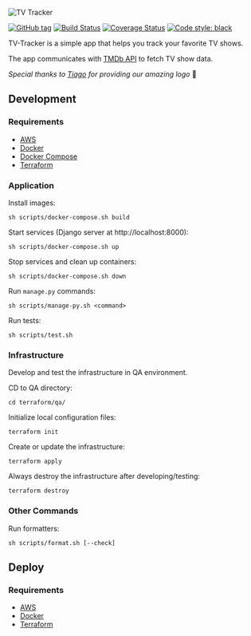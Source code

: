 ![TV Tracker](https://raw.githubusercontent.com/olivertso/tv-tracker/master/project/core/static/core/img/logo.png)

[![GitHub tag](https://img.shields.io/github/tag/olivertso/tv-tracker.svg)](https://github.com/olivertso/tv-tracker)
[![Build Status](https://travis-ci.org/olivertso/tv-tracker.svg?branch=master)](https://travis-ci.org/olivertso/tv-tracker)
[![Coverage Status](https://coveralls.io/repos/github/olivertso/tv-tracker/badge.svg?branch=master)](https://coveralls.io/github/olivertso/tv-tracker?branch=master)
[![Code style: black](https://img.shields.io/badge/code%20style-black-000000.svg)](https://github.com/ambv/black)

TV-Tracker is a simple app that helps you track your favorite TV shows.

The app communicates with [TMDb API][tmdb-api] to fetch TV show data.

*Special thanks to [Tiago](https://github.com/tmazza) for providing our amazing logo* 🍺

## Development

### Requirements

- [AWS][aws]
- [Docker][docker]
- [Docker Compose][docker-compose]
- [Terraform][terraform]

### Application

Install images:
```
sh scripts/docker-compose.sh build
```

Start services (Django server at http://localhost:8000):
```
sh scripts/docker-compose.sh up
```

Stop services and clean up containers:
```
sh scripts/docker-compose.sh down
```

Run `manage.py` commands:
```
sh scripts/manage-py.sh <command>
```

Run tests:
```
sh scripts/test.sh
```

### Infrastructure

Develop and test the infrastructure in QA environment.

CD to QA directory:
```
cd terraform/qa/
```

Initialize local configuration files:
```
terraform init
```

Create or update the infrastructure:
```
terraform apply
```

Always destroy the infrastructure after developing/testing:
```
terraform destroy
```

### Other Commands

Run formatters:
```
sh scripts/format.sh [--check]
```

## Deploy

### Requirements

- [AWS][aws]
- [Docker][docker]
- [Terraform][terraform]

[aws]: https://aws.amazon.com/
[docker]: https://www.docker.com/
[docker-compose]: https://docs.docker.com/compose/
[terraform]: https://www.terraform.io/
[tmdb-api]: https://developers.themoviedb.org/3
